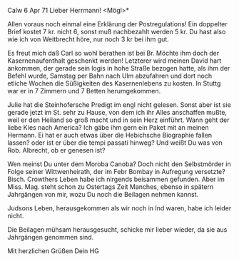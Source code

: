  Calw 6 Apr 71
Lieber Herrmann! <Mögl>*

Allen voraus noch einmal eine Erklärung der Postregulations! Ein doppelter Brief kostet 7 kr. nicht 6, sonst muß nachbezahlt werden 5 kr. Du hast also wie ich von Weitbrecht höre, nur noch 3 kr bei ihm gut.

Es freut mich daß Carl so wohl berathen ist bei Br. Möchte ihm doch der Kasernenaufenthalt geschenkt werden! Letzterer wird meinen David hart ankommen, der gerade sein logis in hohe Straße bezogen hatte, als ihm der Befehl wurde, Samstag per Bahn nach Ulm abzufahren und dort noch etliche Wochen die Süßigkeiten des Kasernenlebens zu kosten. In Stuttg war er in 7 Zimmern und 7 Betten herumgekommen.

Julie hat die Steinhofersche Predigt im engl nicht gelesen. Sonst aber ist sie gerade jetzt im St. sehr zu Hause, von dem ich ihr Alles anschaffen mußte, weil er den Heiland so groß macht und in sein Herz einführt. 
Wann geht der liebe Kies nach America? Ich gäbe ihm gern ein Paket mit an meinen Hermann. Ei hat er auch etwas über die Hebichsche Biographie fallen lassen? oder ist er über die tempi passati hinweg? Und weißt Du was von Rob. Albrecht, ob er genesen ist?

Wen meinst Du unter dem Moroba Canoba? Doch nicht den Selbstmörder in Folge seiner Wittwenheirath, der im Febr Bombay in Aufregung versetzte? 
Bisch. Crowthers Leben habe ich nirgends beisammen gefunden. Aber im Miss. Mag. steht schon zu Ostertags Zeit Manches, ebenso in spätern Jahrgängen von mir, wozu Du noch die Beilagen nehmen kannst.

Judsons Leben, herausgekommen als wir noch in Ind waren, habe ich leider nicht.

Die Beilagen mühsam herausgesucht, schicke mir lieber wieder, da sie aus Jahrgängen genommen sind.

Mit herzlichen Grüßen
 Dein HG

